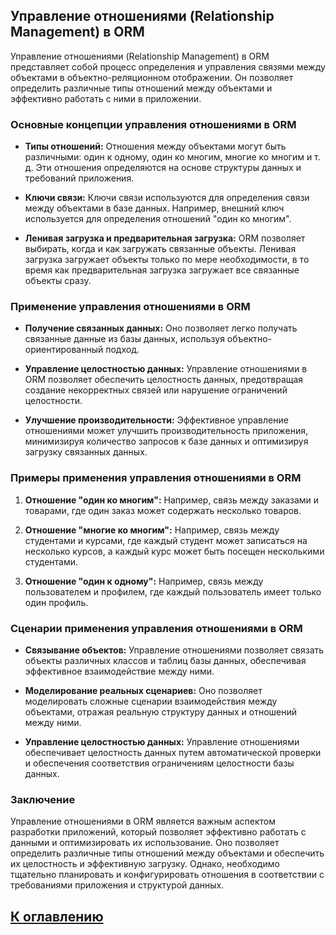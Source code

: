 ## Управление отношениями (Relationship Management) в ORM

Управление отношениями (Relationship Management) в ORM представляет собой процесс определения и управления связями между объектами в объектно-реляционном отображении. Он позволяет определить различные типы отношений между объектами и эффективно работать с ними в приложении.

### Основные концепции управления отношениями в ORM

- **Типы отношений:** Отношения между объектами могут быть различными: один к одному, один ко многим, многие ко многим и т. д. Эти отношения определяются на основе структуры данных и требований приложения.

- **Ключи связи:** Ключи связи используются для определения связи между объектами в базе данных. Например, внешний ключ используется для определения отношений "один ко многим".

- **Ленивая загрузка и предварительная загрузка:** ORM позволяет выбирать, когда и как загружать связанные объекты. Ленивая загрузка загружает объекты только по мере необходимости, в то время как предварительная загрузка загружает все связанные объекты сразу.

### Применение управления отношениями в ORM

- **Получение связанных данных:** Оно позволяет легко получать связанные данные из базы данных, используя объектно-ориентированный подход.

- **Управление целостностью данных:** Управление отношениями в ORM позволяет обеспечить целостность данных, предотвращая создание некорректных связей или нарушение ограничений целостности.

- **Улучшение производительности:** Эффективное управление отношениями может улучшить производительность приложения, минимизируя количество запросов к базе данных и оптимизируя загрузку связанных данных.

### Примеры применения управления отношениями в ORM

1. **Отношение "один ко многим":** Например, связь между заказами и товарами, где один заказ может содержать несколько товаров.

2. **Отношение "многие ко многим":** Например, связь между студентами и курсами, где каждый студент может записаться на несколько курсов, а каждый курс может быть посещен несколькими студентами.

3. **Отношение "один к одному":** Например, связь между пользователем и профилем, где каждый пользователь имеет только один профиль.

### Сценарии применения управления отношениями в ORM

- **Связывание объектов:** Управление отношениями позволяет связать объекты различных классов и таблиц базы данных, обеспечивая эффективное взаимодействие между ними.

- **Моделирование реальных сценариев:** Оно позволяет моделировать сложные сценарии взаимодействия между объектами, отражая реальную структуру данных и отношений между ними.

- **Управление целостностью данных:** Управление отношениями обеспечивает целостность данных путем автоматической проверки и обеспечения соответствия ограничениям целостности базы данных.

### Заключение

Управление отношениями в ORM является важным аспектом разработки приложений, который позволяет эффективно работать с данными и оптимизировать их использование. Оно позволяет определить различные типы отношений между объектами и обеспечить их целостность и эффективную загрузку. Однако, необходимо тщательно планировать и конфигурировать отношения в соответствии с требованиями приложения и структурой данных.


## [К оглавлению](../references.md)